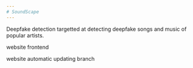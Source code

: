 ```yaml
---
# SoundScape
---
```


Deepfake detection targetted at detecting deepfake songs and music of popular artists.

website frontend

website automatic updating branch
